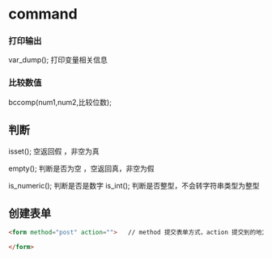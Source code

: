 # command

### 打印输出
var_dump(); 打印变量相关信息


### 比较数值
bccomp(num1,num2,比较位数);


## 判断


isset();   空返回假 ，非空为真

empty();  判断是否为空 ，空返回真，非空为假    

is_numeric();  判断是否是数字
is_int();  判断是否整型，不会转字符串类型为整型





## 创建表单

```html
<form method="post" action="">   // method 提交表单方式，action 提交到的地方，空 是 提交给自己(当前页面)

</form>

```